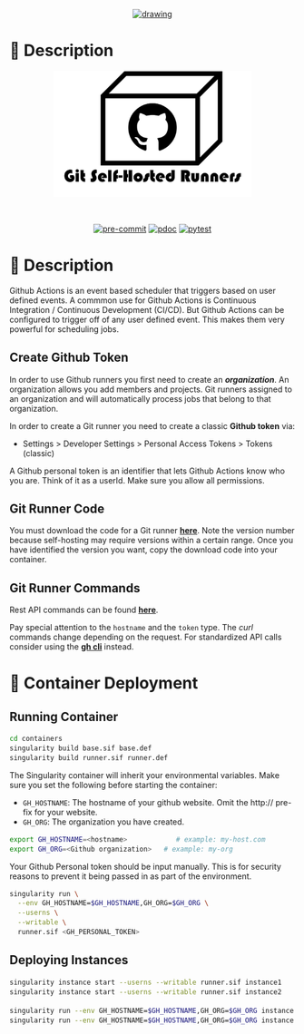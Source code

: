 <p align="center">
  <a href="https://llcad-github.llan.ll.mit.edu/wli/wli">
    <img src="https://llcad-github.llan.ll.mit.edu/wli/wli/blob/main/docs/pics/logo.gif?raw=true" alt="drawing" width="500"/>
  </a>
</p>

# 📒 Description
<p align="center">
  <img src="docs/pics/program_logo.png" alt="drawing" width="350"/>
</p>

<p align="center">
  <a href="https://devguide.python.org/versions/">              <img alt="" src="https://img.shields.io/badge/python-^3.10-blue?logo=python&logoColor=white"></a>
  <a href="https://docs.github.com/en/actions/quickstart">      <img alt="" src="https://img.shields.io/badge/CI-github-blue?logo=github&logoColor=white"></a>
  <a href="https://black.readthedocs.io/en/stable/index.html">  <img alt="" src="https://img.shields.io/badge/code%20style-black-blue"></a>
</p>

<p align="center">
  <a href="https://github.com/destin-v/vs_codex/actions/workflows/pre-commit.yml">  <img alt="pre-commit" src="https://github.com/destin-v/vs_codex/actions/workflows/pre-commit.yml/badge.svg"></a>
  <a href="https://destin-v.github.io/vs_codex/src.html">                           <img alt="pdoc" src="https://github.com/destin-v/vs_codex/actions/workflows/pdoc.yml/badge.svg"></a>
  <a href="https://github.com/destin-v/vs_codex/actions/workflows/pytest.yml">      <img alt="pytest" src="https://github.com/destin-v/vs_codex/actions/workflows/pytest.yml/badge.svg"></a>
</p>

# 📒 Description
Github Actions is an event based scheduler that triggers based on user defined events.  A commmon use for Github Actions is Continuous Integration / Continuous Development (CI/CD).  But Github Actions can be configured to trigger off of any user defined event.  This makes them very powerful for scheduling jobs.

## Create Github Token
In order to use Github runners you first need to create an ***organization***.  An organization allows you add members and projects.  Git runners assigned to an organization and will automatically process jobs that belong to that organization.

In order to create a Git runner you need to create a classic **Github token** via:

* Settings > Developer Settings > Personal Access Tokens > Tokens (classic)

A Github personal token is an identifier that lets Github Actions know who you are.  Think of it as a userId.  Make sure you allow all permissions.

## Git Runner Code
You must download the code for a Git runner [**here**](https://github.com/actions/runner/releases).  Note the version number because self-hosting may require versions within a certain range.  Once you have identified the version you want, copy the download code into your container.

## Git Runner Commands
Rest API commands can be found [**here**](https://docs.github.com/en/rest/actions/self-hosted-runners?apiVersion=2022-11-28).

Pay special attention to the `hostname` and the `token` type.  The *curl* commands change depending on the request.  For standardized API calls consider using the [**gh cli**](https://cli.github.com/) instead.

# 🐳 Container Deployment

## Running Container

```bash
cd containers
singularity build base.sif base.def
singularity build runner.sif runner.def
```

The Singularity container will inherit your environmental variables.  Make sure you set the following before starting the container:

* `GH_HOSTNAME`: The hostname of your github website.  Omit the http:// pre-fix for your website.
* `GH_ORG`: The organization you have created.

```bash
export GH_HOSTNAME=<hostname>            # example: my-host.com
export GH_ORG=<Github organization>   # example: my-org
```

Your Github Personal token should be input manually.  This is for security reasons to prevent it being passed in as part of the environment.



```bash
singularity run \
  --env GH_HOSTNAME=$GH_HOSTNAME,GH_ORG=$GH_ORG \
  --userns \
  --writable \
  runner.sif <GH_PERSONAL_TOKEN>
```

## Deploying Instances
```bash
singularity instance start --userns --writable runner.sif instance1
singularity instance start --userns --writable runner.sif instance2

singularity run --env GH_HOSTNAME=$GH_HOSTNAME,GH_ORG=$GH_ORG instance://instance1 <GH_PERSONAL_TOKEN>
singularity run --env GH_HOSTNAME=$GH_HOSTNAME,GH_ORG=$GH_ORG instance://instance2 <GH_PERSONAL_TOKEN>
```
